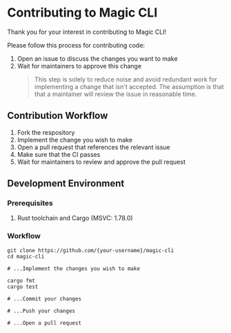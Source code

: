 # Contributing to Magic CLI

Thank you for your interest in contributing to Magic CLI!

Please follow this process for contributing code:

1. Open an issue to discuss the changes you want to make
1. Wait for maintainers to approve this change
   > This step is solely to reduce noise and avoid redundant work for implementing a change that isn't accepted. The assumption is that that a maintainer will review the issue in reasonable time.

## Contribution Workflow

1. Fork the respository
1. Implement the change you wish to make
1. Open a pull request that references the relevant issue
1. Make sure that the CI passes
1. Wait for maintainers to review and approve the pull request

## Development Environment

### Prerequisites

1. Rust toolchain and Cargo (MSVC: 1.78.0)

### Workflow

```shell
git clone https://github.com/{your-username}/magic-cli
cd magic-cli

# ...Implement the changes you wish to make

cargo fmt
cargo test

# ...Commit your changes

# ...Push your changes

# ...Open a pull request
```
